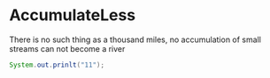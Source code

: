 # AccumulateLess
There is no such thing as a thousand miles, no accumulation of small streams can not become a river

```java
System.out.prinlt("11");
```
